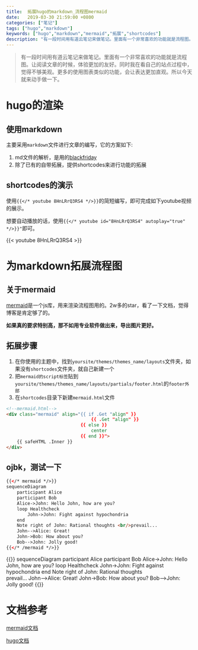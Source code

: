 ```yaml
---
title:  拓展hugo的markdown_流程图mermaid
date:   2019-03-30 21:59:00 +0800
categories: ["笔记"]
tags: ["hugo","markdown"]
keywords: ["hugo","markdown","mermaid","拓展","shortcodes"]
description: "有一段时间用有道云笔记来做笔记。里面有一个非常喜欢的功能就是流程图。让阅读文章的时候，体验更加的友好。同时我在看自己的站点过程中，觉得不够美观。更多的使用图表类似的功能，会让表达更加直观。所以今天就来动手做一下"
---
```



> 有一段时间用有道云笔记来做笔记。里面有一个非常喜欢的功能就是流程图。让阅读文章的时候，体验更加的友好。同时我在看自己的站点过程中，觉得不够美观。更多的使用图表类似的功能，会让表达更加直观。所以今天就来动手做一下。


hugo的渲染
===

使用markdown
---
主要采用`markdown`文件进行文章的编写，它的方案如下:  

1. md文件的解析，是用的[blackfriday](https://github.com/russross/blackfriday)
2. 除了已有的自带拓展，提供shortcodes来进行功能的拓展

shortcodes的演示
---
使用`{{</* youtube 8HnLRrQ3RS4 */>}}`的简短编写，即可完成如下youtube视频的展示。

想要自动播放的话，使用`{{</* youtube id="8HnLRrQ3RS4" autoplay="true" */>}}"`即可。

{{< youtube 8HnLRrQ3RS4 >}}

为markdown拓展流程图
===
关于mermaid
---
[mermaid](https://github.com/knsv/mermaid)是一个js库，用来渲染流程图用的。2w多的star，看了一下文档，觉得博客是肯定够了的。

**如果真的要求特别高，那不如用专业软件做出来，导出图片更好。**

拓展步骤
---
1. 在你使用的主题中，找到`yoursite/themes/themes_name/layouts`文件夹，如果没有`shortcodes`文件夹，就自己新建一个
2. 把`mermaid的script标签`贴到`yoursite/themes/themes_name/layouts/partials/footer.html`的`footer外部`
3. 在`shortcodes`目录下新建`mermaid.html`文件

```html
<!--mermaid.html-->
<div class="mermaid" align="{{ if .Get "align" }}
                                {{ .Get "align" }}
                            {{ else }} 
                                center
                            {{ end }}"> 
    {{ safeHTML .Inner }}
</div>
```

ojbk，测试一下
---
```html
{{</* mermaid */>}}
sequenceDiagram
    participant Alice
    participant Bob
    Alice->John: Hello John, how are you?
    loop Healthcheck
        John->John: Fight against hypochondria
    end
    Note right of John: Rational thoughts <br/>prevail...
    John-->Alice: Great!
    John->Bob: How about you?
    Bob-->John: Jolly good!
{{</* /mermaid */>}}
```

{{<mermaid>}}
sequenceDiagram
    participant Alice
    participant Bob
    Alice->John: Hello John, how are you?
    loop Healthcheck
        John->John: Fight against hypochondria
    end
    Note right of John: Rational thoughts <br/>prevail...
    John-->Alice: Great!
    John->Bob: How about you?
    Bob-->John: Jolly good!
{{</mermaid>}}

文档参考
===
[mermaid文档](https://mermaidjs.github.io/)

[hugo文档](https://gohugo.io/documentation/)